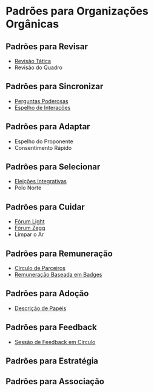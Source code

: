 # Padrões para Organizações Orgânicas

## Padrões para Revisar
- [Revisão Tática](revisao-tatica.md)
- Revisão do Quadro

## Padrões para Sincronizar
- [Perguntas Poderosas](#perguntas-poderosas.md)
- [Espelho de Interações](#espelho-de-interacoes.md)

## Padrões para Adaptar
- Espelho do Proponente
- Consentimento Rápido

## Padrões para Selecionar
- [Eleições Integrativas](eleicoes-integrativas.md)
- Polo Norte

## Padrões para Cuidar
- [Fórum Light](forum-light.md)
- [Fórum Zegg](forum-zegg.md)
- Limpar o Ar

## Padrões para Remuneração

- [Círculo de Parceiros](circulo-parceiros.md)
- [Remuneração Baseada em Badges](remuneracao-baseada-em-badges.md)

## Padrões para Adoção
- [Descrição de Papéis](descricao-de-papeis.md)

## Padrões para Feedback
- [Sessão de Feedback em Círculo](sessao-de-feedback-em-circulo.md)

## Padrões para Estratégia

## Padrões para Associação

